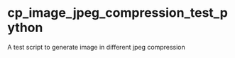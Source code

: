# cp_image_jpeg_compression_test_python
A test script to generate image in different jpeg compression
